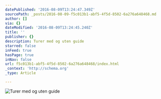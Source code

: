```yaml
---
datePublished: '2016-08-09T13:24:47.349Z'
sourcePath: _posts/2016-08-09-f5c013b1-abf5-4f5d-8502-6a276a648468.md
author: []
via: {}
dateModified: '2016-08-09T13:24:45.240Z'
title: ''
publisher: {}
description: Turer med og uten guide
starred: false
inFeed: true
hasPage: true
inNav: false
url: f5c013b1-abf5-4f5d-8502-6a276a648468/index.html
_context: 'http://schema.org'
_type: Article

---
```

![Turer med og uten guide](https://the-grid-user-content.s3-us-west-2.amazonaws.com/23be660a-fbb7-43cc-8f07-017bff18ad98.jpg)